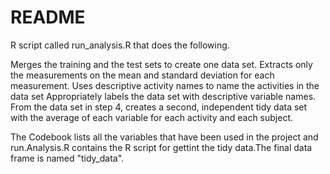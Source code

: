 # README
 R script called run_analysis.R that does the following.

Merges the training and the test sets to create one data set.
Extracts only the measurements on the mean and standard deviation for each measurement.
Uses descriptive activity names to name the activities in the data set
Appropriately labels the data set with descriptive variable names.
From the data set in step 4, creates a second, independent tidy data set with the average of each variable for each activity and each subject.

The Codebook lists all the variables that have been used in the project and run.Analysis.R contains the R script for gettint the tidy data.The final data frame is named "tidy_data".

